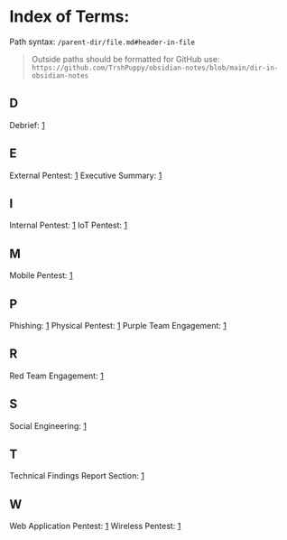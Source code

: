 
# Index of Terms:
Path syntax: `/parent-dir/file.md#header-in-file`
>	Outside paths should be formatted for GitHub use: `https://github.com/TrshPuppy/obsidian-notes/blob/main/dir-in-obsidian-notes`

## D
Debrief: [1](/practical-ethical-hacking/intro.md#debrief)

## E
External Pentest: [1](/practical-ethical-hacking/intro.md#external-network-pentest)
Executive Summary: [1](/practical-ethical-hacking/intro.md#executive-summary)

## I
Internal Pentest: [1](/practical-ethical-hacking/intro.md#internal-network-pentest)
IoT Pentest: [1](/practical-ethical-hacking/intro.md#iot-pentest)

## M
Mobile Pentest: [1](/practical-ethical-hacking/intro.md#mobile-pentest)

## P
Phishing: [1](https://github.com/TrshPuppy/obsidian-notes/blob/main/cybersecurity/attacks/phishing.md)
Physical Pentest: [1](/practical-ethical-hacking/intro.md#physical-pentest)
Purple Team Engagement: [1](/practical-ethical-hacking/intro.md#purple-team-engagement)

## R
Red Team Engagement: [1](/practical-ethical-hacking/intro.md#red-team-engagement)

## S
Social Engineering: [1](/practical-ethical-hacking/intro.md#social-engineering)

## T
Technical Findings Report Section: [1](/practical-ethical-hacking/intro.md#technical-findings-section)

## W
Web Application Pentest: [1](/practical-ethical-hacking/intro.md#web-application-pentest)
Wireless Pentest: [1](/practical-ethical-hacking/intro.md#wireless-pentest)
























